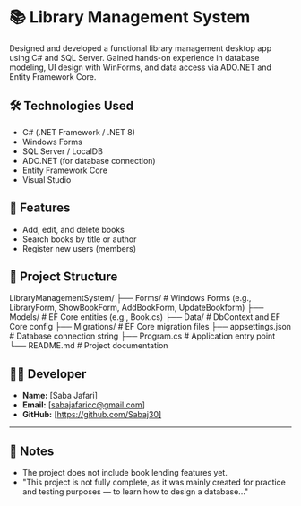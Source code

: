 # 📚 Library Management System

Designed and developed a functional library management desktop app using C# and SQL Server. 
Gained hands-on experience in database modeling, UI design with WinForms, 
and data access via ADO.NET and Entity Framework Core.

## 🛠 Technologies Used

- C# (.NET Framework / .NET 8)
- Windows Forms
- SQL Server / LocalDB
- ADO.NET (for database connection)
- Entity Framework Core
- Visual Studio


## 🚀 Features

- Add, edit, and delete books
- Search books by title or author
- Register new users (members)



## 📁 Project Structure
LibraryManagementSystem/
├── Forms/ # Windows Forms (e.g., LibraryForm, ShowBookForm, AddBookForm, UpdateBookform)
├── Models/              # EF Core entities (e.g., Book.cs)
├── Data/                # DbContext and EF Core config
├── Migrations/          # EF Core migration files
├── appsettings.json     # Database connection string
├── Program.cs           # Application entry point
└── README.md            # Project documentation


## 👩‍💻 Developer

- **Name:** [Saba Jafari]
- **Email:** [sabajafaricc@gmail.com]
- **GitHub:** [https://github.com/Sabaj30]

---

## 📌 Notes

- The project does not include book lending features yet.
- "This project is not fully complete, as it was mainly created for practice and testing purposes
— to learn how to design a database..."
